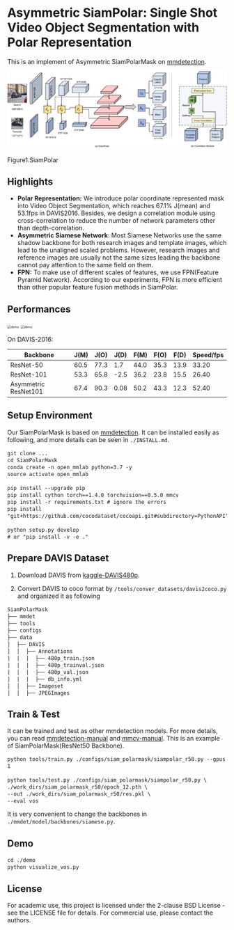 # Asymmetric SiamPolar: Single Shot Video Object Segmentation with Polar Representation

This is an implement of Asymmetric SiamPolarMask on [mmdetection](https://github.com/open-mmlab/mmdetection). 

![siam_polarmask_pipeline](./imgs/siam_polarmask_pipeline.png)

Figure1.SiamPolar

## Highlights

- **Polar Representation:** We introduce polar coordinate represented mask into Video Object Segmentation, which reaches 67.1% J(mean) and 53.1fps in DAVIS2016. Besides, we design a correlation module using cross-correlation to reduce the number of network parameters other than depth-correlation. 
- **Asymmetric Siamese Network**: Most Siamese Networks use the same shadow backbone for both research images and template images, which lead to the unaligned scaled problems. However, research images and reference images are usually not the same sizes leading the backbone cannot pay attention to the same field on them. 
- **FPN:** To make use of different scales of features, we use FPN(Feature Pyramid Network). According to our experiments, FPN is more efficient than other popular feature fusion methods in SiamPolar. 

## Performances

<img src="./imgs/car.gif" alt="demo" style="zoom:50%;" />

<img src="./imgs/bear.gif" alt="demo" style="zoom:50%;" />

On DAVIS-2016: 

| Backbone             | J(M) | J(O) | J(D) | F(M) | F(O) | F(D) | Speed/fps |
| -------------------- | ---- | ---- | ---- | ---- | ---- | ---- | --------- |
| ResNet-50            | 60.5 | 77.3 | 1.7  | 44.0 | 35.3 | 13.9 | 33.20     |
| ResNet-101           | 53.3 | 65.8 | -2.5 | 36.2 | 23.8 | 15.5 | 26.40     |
| Asymmetric ResNet101 | 67.4 | 90.3 | 0.08 | 50.2 | 43.3 | 12.3 | 52.40     |

## Setup Environment

Our SiamPolarMask is based on [mmdetection](https://github.com/open-mmlab/mmdetection). It can be installed easily as following, and more details can be seen in `./INSTALL.md`.

```shell
git clone ...
cd SiamPolarMask
conda create -n open_mmlab python=3.7 -y
source activate open_mmlab

pip install --upgrade pip
pip install cython torch==1.4.0 torchvision==0.5.0 mmcv
pip install -r requirements.txt # ignore the errors
pip install "git+https://github.com/cocodataset/cocoapi.git#subdirectory=PythonAPI"

python setup.py develop
# or "pip install -v -e ."
```

## Prepare DAVIS Dataset

1. Download DAVIS from [kaggle-DAVIS480p](https://www.kaggle.com/mrjb166/davis480p).

2. Convert DAVIS to coco format by `/tools/conver_datasets/davis2coco.py` and organized it as following

```shell
SiamPolarMask
├── mmdet
├── tools
├── configs
├── data
│  ├── DAVIS
│  │  ├── Annotations
|  |  |  ├── 480p_train.json
|  |  |  ├── 480p_trainval.json
|  |  |  ├── 480p_val.json
|  |  |  ├── db_info.yml
│  │  ├── Imageset
│  │  ├── JPEGImages
```

## Train & Test

It can be trained and test as other mmdetection models. For more details, you can read [mmdetection-manual](https://mmdetection.readthedocs.io/en/latest/INSTALL.html) and [mmcv-manual](https://mmcv.readthedocs.io/en/latest/image.html). This is an example of SiamPolarMask(ResNet50 Backbone). 

```shell
python tools/train.py ./configs/siam_polarmask/siampolar_r50.py --gpus 1

python tools/test.py ./configs/siam_polarmask/siampolar_r50.py \
./work_dirs/siam_polarmask_r50/epoch_12.pth \
--out ./work_dirs/siam_polarmask_r50/res.pkl \
--eval vos
```

It is very convenient to change the backbones in `./mmdet/model/backbones/siamese.py`.

## Demo

```
cd ./demo
python visualize_vos.py
```

## License

For academic use, this project is licensed under the 2-clause BSD License - see the LICENSE file for details. For commercial use, please contact the authors. 
